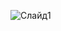 ![Слайд1](https://user-images.githubusercontent.com/131660379/233977015-f036dce7-d777-4f79-b7e9-e38435680eda.JPG)
